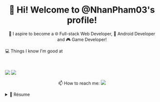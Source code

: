 <h1 align='center'>
    👋 Hi! Welcome to @NhanPham03's profile!
</h1>

<p align='center'>
    🔰 I aspire to become a 🌐 Full-stack Web Developer, 📱 Android Developer and 🎮 Game Developer!
</p>

<p align='center'>
    <p>💻 Things I know I'm good at</p><br><br>
    <img src='https://img.shields.io/badge/VSCode-0078D4?style=for-the-badge&logo=visual%20studio%20code&logoColor=white' />
    <img src='https://img.shields.io/badge/TypeScript-007ACC?style=for-the-badge&logo=typescript&logoColor=white' />
</p>

<p align='center'>
    📫 How to reach me: <a href='mailto:ph.nhan03@gmail.com'><img src='https://img.shields.io/badge/Gmail-D14836?style=for-the-badge&logo=gmail&logoColor=white' /></a>
</p>

<details>
    <summary> 📃 Résume</summary>

## Education
- 📚 **Information Technology - Software Engineering**\
📅 2021 - 2025\
📍 **HCMC University of Technology and Education** - Ho Chi Minh, Vietnam

- 📚 **Game Development**\
📅 2022 - On hold\
📎 **Self-taught**

- 📚 **Mobile Development (Android)**\
📅 2023 - Now\
📎 **HCMC University of Technology and Education** - Ho Chi Minh, Vietnam

- 📚 **Web Development**\
📅 2023 - Now\
📎 **Self-taught**

## Experience
🚫 It's empty, for now...

</details>
